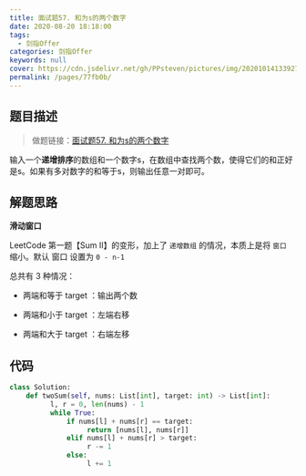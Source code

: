 ```yaml
---
title: 面试题57. 和为s的两个数字
date: 2020-08-20 18:18:00
tags: 
  - 剑指Offer
categories: 剑指Offer
keywords: null
cover: https://cdn.jsdelivr.net/gh/PPsteven/pictures/img/20201014133927.png
permalink: /pages/77fb0b/
---
```


## 题目描述

> 做题链接：[面试题57. 和为s的两个数字](https://leetcode-cn.com/problems/he-wei-sde-liang-ge-shu-zi-lcof/)

输入一个**递增排序**的数组和一个数字s，在数组中查找两个数，使得它们的和正好是s。如果有多对数字的和等于s，则输出任意一对即可。

<!--more-->

## 解题思路

**滑动窗口**

LeetCode 第一题【Sum II】的变形，加上了 `递增数组` 的情况，本质上是将 `窗口` 缩小。默认 窗口 设置为 `0 - n-1`

总共有 3 种情况：

- 两端和等于 target ：输出两个数

- 两端和小于 target ：左端右移
- 两端和大于 target ：右端左移

## 代码

```python
class Solution:
    def twoSum(self, nums: List[int], target: int) -> List[int]:
          l, r = 0, len(nums) - 1
          while True:
              if nums[l] + nums[r] == target:
                   return [nums[l], nums[r]]
              elif nums[l] + nums[r] > target:
                   r -= 1
              else:
                   l += 1
```
